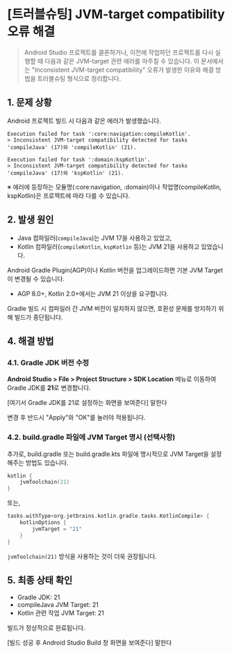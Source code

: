 # [트러블슈팅] JVM-target compatibility 오류 해결

> Android Studio 프로젝트를 클론하거나, 이전에 작업하던 프로젝트를 다시 실행할 때 다음과 같은 JVM-target 관련 에러를 마주칠 수 있습니다.
> 이 문서에서는 "Inconsistent JVM-target compatibility" 오류가 발생한 이유와 해결 방법을 트러블슈팅 형식으로 정리합니다.

## 1. 문제 상황

Android 프로젝트 빌드 시 다음과 같은 에러가 발생했습니다.

```
Execution failed for task ':core:navigation:compileKotlin'.
> Inconsistent JVM-target compatibility detected for tasks 'compileJava' (17)와 'compileKotlin' (21).
```

```
Execution failed for task ':domain:kspKotlin'.
> Inconsistent JVM-target compatibility detected for tasks 'compileJava' (17)와 'kspKotlin' (21).
```

※ 에러에 등장하는 모듈명(:core:navigation, :domain)이나 작업명(compileKotlin, kspKotlin)은 프로젝트에 따라 다를 수 있습니다.

## 2. 발생 원인

- Java 컴파일러(`compileJava`)는 JVM 17을 사용하고 있었고,
- Kotlin 컴파일러(`compileKotlin`, `kspKotlin` 등)는 JVM 21을 사용하고 있었습니다.

Android Gradle Plugin(AGP)이나 Kotlin 버전을 업그레이드하면 기본 JVM Target이 변경될 수 있습니다.
- AGP 8.0+, Kotlin 2.0+에서는 JVM 21 이상을 요구합니다.

Gradle 빌드 시 컴파일러 간 JVM 버전이 일치하지 않으면, 호환성 문제를 방지하기 위해 빌드가 중단됩니다.

## 4. 해결 방법

### 4.1. Gradle JDK 버전 수정

**Android Studio > File > Project Structure > SDK Location** 메뉴로 이동하여 Gradle JDK를 **21**로 변경합니다.

[여기서 Gradle JDK를 21로 설정하는 화면을 보여준다] 말한다

변경 후 반드시 "Apply"와 "OK"를 눌러야 적용됩니다.

### 4.2. build.gradle 파일에 JVM Target 명시 (선택사항)

추가로, build.gradle 또는 build.gradle.kts 파일에 명시적으로 JVM Target을 설정해주는 방법도 있습니다.

```kotlin
kotlin {
    jvmToolchain(21)
}
```

또는,

```kotlin
tasks.withType<org.jetbrains.kotlin.gradle.tasks.KotlinCompile> {
    kotlinOptions {
        jvmTarget = "21"
    }
}
```

`jvmToolchain(21)` 방식을 사용하는 것이 더욱 권장됩니다.

## 5. 최종 상태 확인

- Gradle JDK: 21
- compileJava JVM Target: 21
- Kotlin 관련 작업 JVM Target: 21

빌드가 정상적으로 완료됩니다.

[빌드 성공 후 Android Studio Build 창 화면을 보여준다] 말한다

